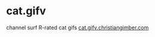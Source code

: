 # cat.gifv
channel surf R-rated cat gifs
[cat.gifv.christiangimber.com](cat.gifv.christiangimber.com)
